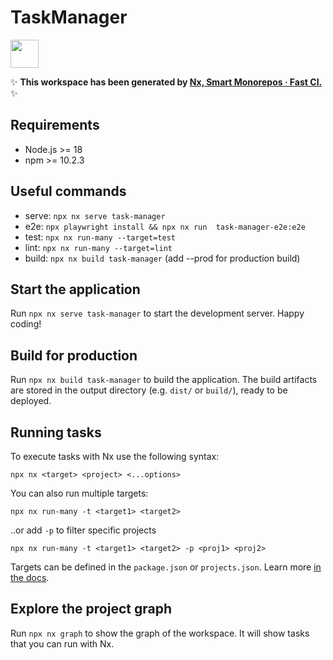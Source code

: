 # TaskManager

<a alt="Nx logo" href="https://nx.dev" target="_blank" rel="noreferrer"><img src="https://raw.githubusercontent.com/nrwl/nx/master/images/nx-logo.png" width="45"></a>

✨ **This workspace has been generated by [Nx, Smart Monorepos · Fast CI.](https://nx.dev)** ✨

## Requirements
* Node.js >= 18
* npm >= 10.2.3

## Useful commands
* serve: ```npx nx serve task-manager```
* e2e: ```npx playwright install && npx nx run  task-manager-e2e:e2e```
* test: ```npx nx run-many --target=test```
* lint: ```npx nx run-many --target=lint```
* build: ```npx nx build task-manager``` (add --prod for production build)

## Start the application

Run `npx nx serve task-manager` to start the development server. Happy coding!

## Build for production

Run `npx nx build task-manager` to build the application. The build artifacts are stored in the output directory (e.g. `dist/` or `build/`), ready to be deployed.

## Running tasks

To execute tasks with Nx use the following syntax:

```
npx nx <target> <project> <...options>
```

You can also run multiple targets:

```
npx nx run-many -t <target1> <target2>
```

..or add `-p` to filter specific projects

```
npx nx run-many -t <target1> <target2> -p <proj1> <proj2>
```

Targets can be defined in the `package.json` or `projects.json`. Learn more [in the docs](https://nx.dev/features/run-tasks).


## Explore the project graph

Run `npx nx graph` to show the graph of the workspace.
It will show tasks that you can run with Nx.
